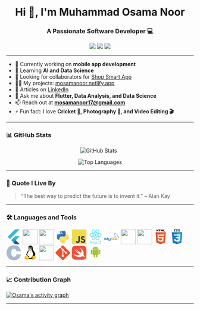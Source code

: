 <h1 align="center">Hi 👋, I'm Muhammad Osama Noor</h1>
<h3 align="center">A Passionate Software Developer 💻</h3>

<p align="center">
  <a href="https://www.linkedin.com/in/mosamanoor/"><img src="https://img.shields.io/badge/LinkedIn-Connect-blue?style=for-the-badge&logo=linkedin"></a>
  <a href="mailto:mosamanoor17@gmail.com"><img src="https://img.shields.io/badge/Gmail-Email-red?style=for-the-badge&logo=gmail&logoColor=white"></a>
  <a href="https://mosamanoor.netlify.app"><img src="https://img.shields.io/badge/Portfolio-Visit-brightgreen?style=for-the-badge&logo=firefox-browser"></a>
</p>

---

- 🔭 Currently working on **mobile app development**
- 🌱 Learning **AI and Data Science**
- 🤝 Looking for collaborators for [Shop Smart App](https://github.com/osamanoor17/shop-smart)
- 👨‍💻 My projects: [mosamanoor.netlify.app](https://mosamanoor.netlify.app/)
- 📝 Articles on [LinkedIn](https://www.linkedin.com/in/mosamanoor/)
- 💬 Ask me about **Flutter, Data Analysis, and Data Science**
- 📫 Reach out at **mosamanoor17@gmail.com**
- ⚡ Fun fact: I love **Cricket 🏏, Photography 📸, and Video Editing 🎬**

---

### 📊 GitHub Stats

<p align="center">
  <img src="https://github-readme-stats.vercel.app/api?username=osamanoor17&show_icons=true&theme=radical" alt="GitHub Stats" />
  &nbsp;
<!--   <img src="https://streak-stats.demolab.com?user=osamanoor17&theme=radical&border_radius=5" alt="GitHub Streak" />
</p> -->

<p align="center">
  <img src="https://github-readme-stats.vercel.app/api/top-langs/?username=osamanoor17&layout=compact&theme=radical" alt="Top Languages" />
</p>

---

### 🧠 Quote I Live By
> “The best way to predict the future is to invent it.” – Alan Kay

---

### 🛠️ Languages and Tools

<p align="left">
  <img src="https://raw.githubusercontent.com/devicons/devicon/master/icons/flutter/flutter-original.svg" width="40" height="40"/>
  <img src="https://www.vectorlogo.zone/logos/dartlang/dartlang-icon.svg" width="40" height="40"/>
  <img src="https://www.vectorlogo.zone/logos/firebase/firebase-icon.svg" width="40" height="40"/>
  <img src="https://raw.githubusercontent.com/devicons/devicon/master/icons/python/python-original.svg" width="40" height="40"/>
  <img src="https://raw.githubusercontent.com/devicons/devicon/master/icons/javascript/javascript-original.svg" width="40" height="40"/>
  <img src="https://raw.githubusercontent.com/devicons/devicon/master/icons/react/react-original-wordmark.svg" width="40" height="40"/>
  <img src="https://raw.githubusercontent.com/devicons/devicon/master/icons/mysql/mysql-original-wordmark.svg" width="40" height="40"/>
  <img src="https://www.vectorlogo.zone/logos/getpostman/getpostman-icon.svg" width="40" height="40"/>
  <img src="https://www.vectorlogo.zone/logos/figma/figma-icon.svg" width="40" height="40"/>
  <img src="https://raw.githubusercontent.com/devicons/devicon/master/icons/html5/html5-original-wordmark.svg" width="40" height="40"/>
  <img src="https://raw.githubusercontent.com/devicons/devicon/master/icons/css3/css3-original-wordmark.svg" width="40" height="40"/>
  <img src="https://raw.githubusercontent.com/devicons/devicon/master/icons/c/c-original.svg" width="40" height="40"/>
  <img src="https://raw.githubusercontent.com/devicons/devicon/master/icons/linux/linux-original.svg" width="40" height="40"/>
  <img src="https://www.vectorlogo.zone/logos/gnu_bash/gnu_bash-icon.svg" width="40" height="40"/>
  <img src="https://raw.githubusercontent.com/devicons/devicon/master/icons/git/git-original.svg" width="40" height="40"/>
  <img src="https://raw.githubusercontent.com/devicons/devicon/master/icons/swift/swift-original.svg" width="40" height="40"/>
  <img src="https://raw.githubusercontent.com/devicons/devicon/master/icons/android/android-original-wordmark.svg" width="40" height="40"/>
</p>

---

### 📈 Contribution Graph

[![Osama's activity graph](https://github-readme-activity-graph.vercel.app/graph?username=osamanoor17&theme=tokyo-night)](https://github.com/ashutosh00710/github-readme-activity-graph)

---
